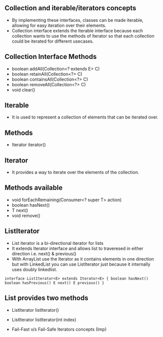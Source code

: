 ## Collection and iterable/iterators concepts
- By implementing these interfaces, classes can be made iterable, allowing for easy iteration over their elements.
- Collection interface extends the Iterable interface because each collection wants to use the methods of Iterator so 
    that each collection could be iterated for different usecases.

## Collection Interface Methods
- boolean addAll(Collection<? extends E> C)
- boolean retainAll(Collection<?> C)
- boolean containsAll(Collection<?> C)
- boolean removeAll(Collection<?> C)
- void clear()

## Iterable
- It is used to represent a collection of elements that can be iterated over.

## Methods
- Iterator<T> iterator()

## Iterator
- It provides a way to iterate over the elements of the collection.

## Methods available
- void forEachRemaining(Consumer<? super T> action)
- boolean hasNext()
- T next()
- void remove()

## ListIterator
- List iterator is a bi-directional iterator for lists
- It extends Iterator interface and allows list to traveresed in either direction i.e. next() & previous()
- With ArrayList use the Iterator as it contains elements in one direction but with LinkedList you can use ListIterator 
    just because it internally uses doubly linkedlist.

`interface ListIterator<E> extends Iterator<E> {
    boolean hasNext()
    boolean hasPrevious()
    E next()
    E previous()
}`

## List provides two methods
- ListIterator<E> listIterator()
- ListIterator<E> listIterator(int index)



- Fail-Fast v/s Fail-Safe Iterators concepts (Imp)